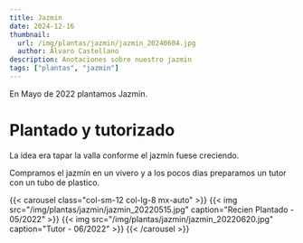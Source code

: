```yaml
---
title: Jazmin
date: 2024-12-16
thumbnail:
  url: /img/plantas/jazmin/jazmin_20240604.jpg
  author: Álvaro Castellano
description: Anotaciones sobre nuestro jazmin
tags: ["plantas", "jazmin"]
---
```


En Mayo de 2022 plantamos Jazmin.

# Plantado y tutorizado

La idea era tapar la valla conforme el jazmín fuese creciendo.

Compramos el jazmín en un vivero y a los pocos dias preparamos un tutor con un tubo de plastico.

{{< carousel class="col-sm-12 col-lg-8 mx-auto" >}}
{{< img src="/img/plantas/jazmin/jazmin_20220515.jpg" caption="Recien Plantado - 05/2022" >}}
{{< img src="/img/plantas/jazmin/jazmin_20220620.jpg" caption="Tutor - 06/2022" >}}
{{< /carousel >}}
